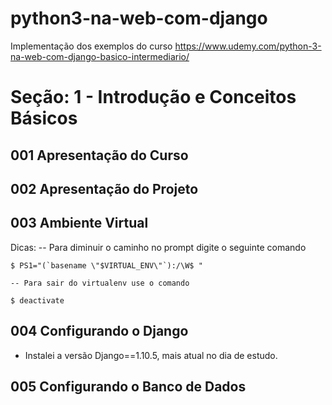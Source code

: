 # python3-na-web-com-django
Implementação dos exemplos do curso https://www.udemy.com/python-3-na-web-com-django-basico-intermediario/

#  Seção: 1 - Introdução e Conceitos Básicos
## 001 Apresentação do Curso
## 002 Apresentação do Projeto
## 003 Ambiente Virtual

Dicas:
    -- Para diminuir o caminho no prompt digite o seguinte comando

    $ PS1="(`basename \"$VIRTUAL_ENV\"`):/\W$ "

    -- Para sair do virtualenv use o comando

    $ deactivate

## 004 Configurando o Django
- Instalei a versão Django==1.10.5, mais atual no dia de estudo.

## 005 Configurando o Banco de Dados
